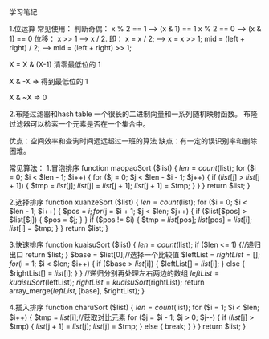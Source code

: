 学习笔记

1.位运算
常见使用：
判断奇偶：
x % 2 == 1 —> (x & 1) == 1
x % 2 == 0 —> (x & 1) == 0
位移：
x >> 1 —> x / 2. 
即： x = x / 2; —> x = x >> 1;
mid = (left + right) / 2; —> mid = (left + right) >> 1;

X = X & (X-1) 清零最低位的 1 

X & -X => 得到最低位的 1 

X & ~X => 0


2.布隆过滤器和hash table
一个很长的二进制向量和一系列随机映射函数。
布隆过滤器可以检索一个元素是否在一个集合中。

优点：空间效率和查询时间远远超过一班的算法
缺点：有一定的误识别率和删除困难。


常见算法：
1.冒泡排序
function maopaoSort ($list)
{
    $len = count($list);
    for ($i = 0; $i < $len - 1; $i++) {
        for ($j = 0; $j < $len - $i - 1; $j++) {
            if ($list[$j] > $list[$j + 1]) {
                $tmp = $list[$j];
                $list[$j] = $list[$j + 1];
                $list[$j + 1] = $tmp;
            }
        }
    }
    return $list;
}

2.选择排序
function xuanzeSort ($list)
{
    $len = count($list);
    for ($i = 0; $i < $len - 1; $i++) {
        $pos = $i;
        for ($j = $i + 1; $j < $len; $j++) {
            if ($list[$pos] > $list[$j]) {
                $pos = $j;
            }
        }
        if ($pos != $i) {
            $tmp = $list[$pos];
            $list[$pos] = $list[$i];
            $list[$i] = $tmp;
        }
    }
    return $list;
}

3.快速排序
function kuaisuSort ($list)
{
    $len = count($list);
    if ($len <= 1) {//递归出口
        return $list;
    }
    $base = $list[0];//选择一个比较值
    $leftList = $rightList = [];
    for ($i = 1; $i < $len; $i++) {
        if ($base > $list[$i]) {
            $leftList[] = $list[$i];
        } else {
            $rightList[] = $list[$i];
        }
    }
    //递归分别再处理左右两边的数组
    $leftList = kuaisuSort($leftList);
    $rightList = kuaisuSort($rightList);
    return array_merge($leftList, [$base], $rightList);
}

4.插入排序
function charuSort ($list)
{
    $len = count($list);
    for ($i = 1; $i < $len; $i++) {
        $tmp = $list[$i];//获取对比元素
        for ($j = $i - 1; $j > 0; $j--) {
            if ($list[$j] > $tmp) {
                $list[$j + 1] = $list[$j];
                $list[$j] = $tmp;
            } else {
                break;
            }
        }
    }
    return $list;
}